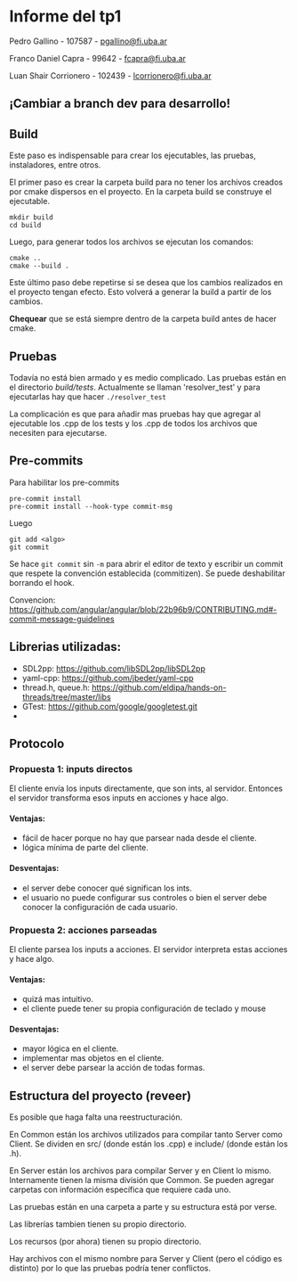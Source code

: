 # Informe del tp1

Pedro Gallino - 107587 - pgallino@fi.uba.ar

Franco Daniel Capra - 99642 - fcapra@fi.uba.ar

Luan Shair Corrionero - 102439 - lcorrionero@fi.uba.ar

## ¡Cambiar a branch dev para desarrollo!

## Build

Este paso es indispensable para crear los ejecutables, las pruebas, 
instaladores, entre otros.

El primer paso es crear la carpeta build para no tener los archivos creados por 
cmake dispersos en el proyecto. 
En la carpeta build se construye el ejecutable.

```shell
mkdir build
cd build
```

Luego, para generar todos los archivos se ejecutan los comandos:

```shell
cmake ..
cmake --build .
```

Este último paso debe repetirse si se desea que los cambios realizados en el 
proyecto tengan efecto. Esto volverá a generar la build a partir de los 
cambios.

**Chequear** que se está siempre dentro de la carpeta build antes de hacer 
cmake.

## Pruebas

Todavía no está bien armado y es medio complicado. Las pruebas están en el 
directorio *build/tests*. Actualmente se llaman 'resolver_test' y para 
ejecutarlas hay que hacer `./resolver_test`

La complicación es que para añadir mas pruebas hay que agregar al ejecutable 
los .cpp de los tests y los .cpp de todos los archivos que necesiten para 
ejecutarse.

## Pre-commits

Para habilitar los pre-commits

```shell
pre-commit install
pre-commit install --hook-type commit-msg
```
Luego

```
git add <algo>
git commit
```
Se hace `git commit` sin `-m` para abrir el editor de texto y escribir un
commit que respete la convención establecida (commitizen). Se puede
deshabilitar borrando el hook.

Convencion: https://github.com/angular/angular/blob/22b96b9/CONTRIBUTING.md#-commit-message-guidelines

## Librerias utilizadas:

- SDL2pp: https://github.com/libSDL2pp/libSDL2pp
- yaml-cpp: https://github.com/jbeder/yaml-cpp
- thread.h, queue.h: https://github.com/eldipa/hands-on-threads/tree/master/libs
- GTest: https://github.com/google/googletest.git
- 
## Protocolo

### Propuesta 1: inputs directos

El cliente envía los inputs directamente, que son ints, al servidor.
Entonces el servidor transforma esos inputs en acciones y hace algo.

#### Ventajas: 

- fácil de hacer porque no hay que parsear nada desde el cliente.
- lógica mínima de parte del cliente.

#### Desventajas: 

- el server debe conocer qué significan los ints.
- el usuario no puede configurar sus controles o bien el server debe conocer la configuración de cada usuario.

### Propuesta 2: acciones parseadas

El cliente parsea los inputs a acciones. El servidor interpreta estas
acciones y hace algo.

#### Ventajas:

- quizá mas intuitivo.
- el cliente puede tener su propia configuración de teclado y mouse

#### Desventajas:

- mayor lógica en el cliente.
- implementar mas objetos en el cliente.
- el server debe parsear la acción de todas formas.

## Estructura del proyecto (reveer)

Es posible que haga falta una reestructuración.

En Common están los archivos utilizados para compilar tanto Server como Client.
Se dividen en src/ (donde están los .cpp) e include/ (donde están los .h).

En Server están los archivos para compilar Server y en Client lo mismo.
Internamente tienen la misma división que Common. Se pueden agregar carpetas
con información específica que requiere cada uno.

Las pruebas están en una carpeta a parte y su estructura está por verse.

Las librerías tambien tienen su propio directorio.

Los recursos (por ahora) tienen su propio directorio.

Hay archivos con el mismo nombre para Server y Client (pero el código es
distinto) por lo que las pruebas podría tener conflictos.